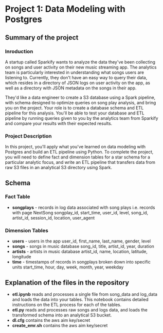 # Project 1: Data Modeling with Postgres

## Summary of the project
### Inroduction
A startup called Sparkify wants to analyze the data they've been collecting on songs and user activity on their new music streaming app. The analytics team is particularly interested in understanding what songs users are listening to. Currently, they don't have an easy way to query their data, which resides in a directory of JSON logs on user activity on the app, as well as a directory with JSON metadata on the songs in their app.

They'd like a data engineer to create a S3 database using a Spark pipeline, with schema designed to optimize queries on song play analysis, and bring you on the project. Your role is to create a database schema and ETL pipeline for this analysis. You'll be able to test your database and ETL pipeline by running queries given to you by the analytics team from Sparkify and compare your results with their expected results.
### Project Description
In this project, you'll apply what you've learned on data modeling with Postgres and build an ETL pipeline using Python. To complete the project, you will need to define fact and dimension tables for a star schema for a particular analytic focus, and write an ETL pipeline that transfers data from raw S3 files in an analytical S3 directory using Spark. 

## Schema
### Fact Table

    
- **songplays** - records in log data associated with song plays i.e. records with page NextSong
        songplay_id, start_time, user_id, level, song_id, artist_id, session_id, location, user_agent

### Dimension Tables
- **users** - users in the app
        user_id, first_name, last_name, gender, level
- **songs** - songs in music database
        song_id, title, artist_id, year, duration
- **artists** - artists in music database
        artist_id, name, location, latitude, longitude
- **time** - timestamps of records in songplays broken down into specific units
        start_time, hour, day, week, month, year, weekday

## Explanation of the files in the repository
- **etl.ipynb** reads and processes a single file from song_data and log_data and loads the data into your tables. This notebook contains detailed instructions on the ETL process for each of the tables.
- **etl.py** reads and processes raw songs and logs data, and loads the transformed schema into an analytical S3 bucket.
- **dl.cfg** contains the aws aim key/secret
- **create_emr.sh** contains the aws aim key/secret